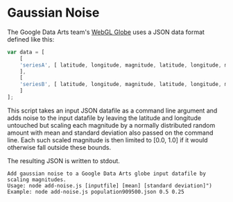 Gaussian Noise
==============

The Google Data Arts team's [WebGL Globe](https://github.com/dataarts/webgl-globe) uses a JSON data format defined like this:

```javascript
var data = [
    [
    'seriesA', [ latitude, longitude, magnitude, latitude, longitude, magnitude, ... ]
    ],
    [
    'seriesB', [ latitude, longitude, magnitude, latitude, longitude, magnitude, ... ]
    ]
];
```

This script takes an input JSON datafile as a command line argument and adds noise to the input datafile by leaving the latitude and longitude untouched but scaling each magnitude by a normally distributed random amount with mean and standard deviation also passed on the command line. Each such scaled magnitude is then limited to [0.0, 1.0] if it would otherwise fall outside these bounds.

The resulting JSON is written to stdout.

```
Add gaussian noise to a Google Data Arts globe input datafile by scaling magnitudes.
Usage: node add-noise.js [inputfile] [mean] [standard deviation]")
Example: node add-noise.js population909500.json 0.5 0.25
```
